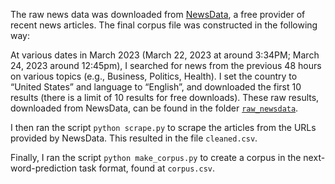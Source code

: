 The raw news data was downloaded from [NewsData](https://newsdata.io/search-news), a free provider of recent news articles.
The final corpus file was constructed in the following way:

At various dates in March 2023 (March 22, 2023 at around 3:34PM; March 24, 2023 around 12:45pm), 
I searched for news from the previous 48 hours on various topics
(e.g., Business, Politics, Health). I set the country to “United States” and language to “English”,
and downloaded the first 10 results (there is a limit of 10 results for free downloads). 
These raw results, downloaded from NewsData, can be found in the folder [`raw_newsdata`](raw_newsdata).

I then ran the script `python scrape.py` to scrape the articles from the URLs provided by NewsData. This resulted in the file `cleaned.csv`.

Finally, I ran the script `python make_corpus.py` to create a corpus in the next-word-prediction task format, found at `corpus.csv`.